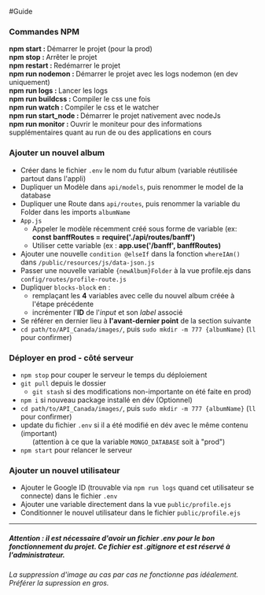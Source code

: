 #Guide 

### Commandes NPM
<strong>npm start : </strong>Démarrer le projet (pour la prod)<br/>
<strong>npm stop : </strong>Arrêter le projet<br/>
<strong>npm restart : </strong>Redémarrer le projet<br/>
<strong>npm run nodemon : </strong>Démarrer le projet avec les logs nodemon (en dev uniquement)<br/>
<strong>npm run logs : </strong>Lancer les logs<br/>
<strong>npm run buildcss : </strong>Compiler le css une fois<br/>
<strong>npm run watch : </strong>Compiler le css et le watcher<br/>
<strong>npm run start_node : </strong>Démarrer le projet nativement avec nodeJs<br/>
<strong>npm run monitor : </strong>Ouvrir le moniteur pour des informations supplémentaires quant au run de ou des applications en cours<br/>


### Ajouter un nouvel album
- Créer dans le fichier `.env` le nom du futur album (variable réutilisée partout dans l'appli)
- Dupliquer un Modèle dans `api/models`, puis renommer le model de la database
- Dupliquer une Route dans `api/routes`, puis renommer la variable du Folder dans les imports `albumName`
- `App.js`<br><ul>
    <li>Appeler le modèle récemment créé sous forme de variable (ex: <b>const banffRoutes = require('./api/routes/banff')</b></li>
    <li>Utiliser cette variable (ex : <b>app.use('/banff', banffRoutes)</b></li></ul>
- Ajouter une nouvelle `condition @elseIf` dans la fonction `whereIAm()` dans `/public/resources/js/data-json.js`
- Passer une nouvelle variable `{newAlbum}Folder` à la vue profile.ejs dans `config/routes/profile-route.js`
- Dupliquer `blocks-block` en :<ul><li>remplaçant les <b>4</b> variables avec celle du nouvel album créée à l'étape précédente</li><li>incrémenter l'<b>ID</b> de l'<i>input</i> et son <i>label</i> associé</li></ul>
- Se référer en dernier lieu à <b>l'avant-dernier point</b> de la section suivante
- `cd path/to/API_Canada/images/`, puis `sudo mkdir -m 777 {albumName}` (`ll` pour confirmer)

### Déployer en prod - côté serveur
- `npm stop` pour couper le serveur le temps du déploiement
- `git pull` depuis le dossier<ul><li>`git stash` si des modifications non-importante on été faite en prod)</li></ul>
- `npm i` si nouveau package installé en dév (Optionnel)
- `cd path/to/API_Canada/images/`, puis `sudo mkdir -m 777 {albumName}` (`ll` pour confirmer)
- update du fichier `.env` si il a été modifié en dév avec le même contenu (important) <ul>(attention à ce que la variable `MONGO_DATABASE` soit à "prod")</ul>
- `npm start` pour relancer le serveur

### Ajouter un nouvel utilisateur
- Ajouter le Google ID (trouvable via `npm run logs` quand cet utilisateur se connecte) dans le fichier `.env`
- Ajouter une variable directement dans la vue `public/profile.ejs`
- Conditionner le nouvel utilisateur dans le fichier `public/profile.ejs`

---
##### Attention : il est nécessaire d'avoir un fichier .env pour le bon fonctionnement du projet. Ce fichier est .gitignore et est réservé à l'administrateur.
###### La suppression d'image au cas par cas ne fonctionne pas idéalement. Préférer la supression en gros.
